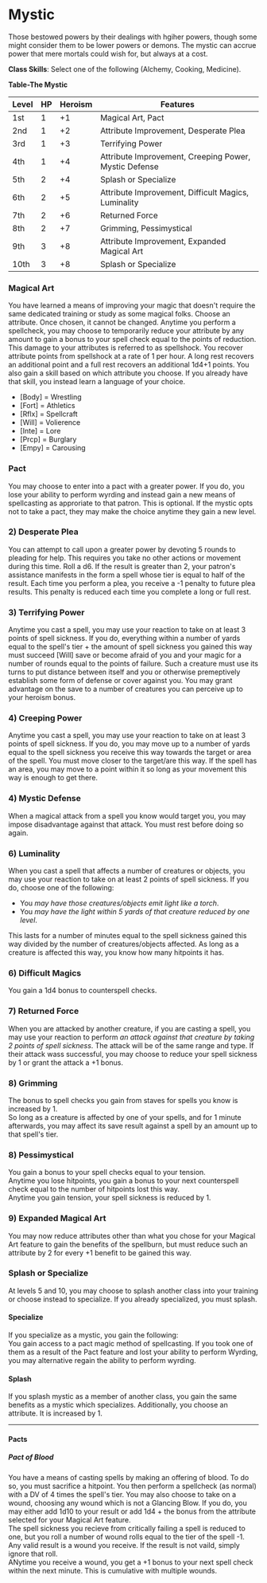 # Mystic
Those bestowed powers by their dealings with hgiher powers, though some might consider them to be lower powers or demons. The mystic can accrue power that mere mortals could wish for, but always at a cost.

**Class Skills**: Select one of the following (Alchemy, Cooking, Medicine).

**Table-The Mystic**

| Level | HP | Heroism  | Features                                             |
|-------|----|----------|------------------------------------------------------|
| 1st   | 1  |    +1    | Magical Art, Pact                                    |
| 2nd   | 1  |    +2    | Attribute Improvement, Desperate Plea                |
| 3rd   | 1  |    +3    | Terrifying Power                                     |
| 4th   | 1  |    +4    | Attribute Improvement, Creeping Power, Mystic Defense|
| 5th   | 2  |    +4    | Splash or Specialize                                 |
| 6th   | 2  |    +5    | Attribute Improvement, Difficult Magics, Luminality  |
| 7th   | 2  |    +6    | Returned Force                                       |
| 8th   | 2  |    +7    | Grimming, Pessimystical                              |
| 9th   | 3  |    +8    | Attribute Improvement, Expanded Magical Art          |
| 10th  | 3  |    +8    | Splash or Specialize                                 |


### Magical Art
You have learned a means of improving your magic that doesn't require the same dedicated training or study as some magical folks. Choose an attribute. Once chosen, it cannot be changed. Anytime you perform a spellcheck, you may choose to temporarily reduce your attribute by any amount to gain a bonus to your spell check equal to the points of reduction. This damage to your attributes is referred to as spellshock. You recover attribute points from spellshock at a rate of 1 per hour. A long rest recovers an additional point and a full rest recovers an additional 1d4+1 points. You also gain a skill based on which attribute you choose. If you already have that skill, you instead learn a language of your choice.  
* [Body] = Wrestling
* [Fort] = Athletics
* [Rflx] = Spellcraft
* [Will] = Volierence
* [Inte] = Lore
* [Prcp] = Burglary
* [Empy] = Carousing

### Pact
You may choose to enter into a pact with a greater power. If you do, you lose your ability to perform wyrding and instead gain a new means of spellcasting as approriate to that patron. This is optional. If the mystic opts not to take a pact, they may make the choice anytime they gain a new level.

### 2) Desperate Plea
You can attempt to call upon a greater power by devoting 5 rounds to pleading for help. This requires you take no other actions or movement during this time. Roll a d6. If the result is greater than 2, your patron's assistance manifests in the form a spell whose tier is equal to half of the result. Each time you perform a plea, you receive a -1 penalty to future plea results. This penalty is reduced each time you complete a long or full rest.

### 3) Terrifying Power
Anytime you cast a spell, you may use your reaction to take on at least 3 points of spell sickness. If you do, everything within a number of yards equal to the spell's tier + the amount of spell sickness you gained this way must succeed [Will] save or become afraid of you and your magic for a number of rounds equal to the points of failure. Such a creature must use its turns to put distance between itself and you or otherwise premeptively establish some form of defense or cover against you. You may grant advantage on the save to a number of creatures you can perceive up to your heroism bonus.

### 4) Creeping Power
Anytime you cast a spell, you may use your reaction to take on at least 3 points of spell sickness. If you do, you may move up to a number of yards equal to the spell sickness you receive this way towards the target or area of the spell. You must move closer to the target/are this way. If the spell has an area, you may move to a point within it so long as your movement this way is enough to get there.

### 4) Mystic Defense
When a magical attack from a spell you know would target you, you may impose disadvantage against that attack. You must rest before doing so again.

### 6) Luminality
When you cast a spell that affects a number of creatures or objects, you may use your reaction to take on at least 2 points of spell sickness. If you do, choose one of the following:  
* You *may have those creatures/objects emit light like a torch*.
* You *may have the light within 5 yards of that creature reduced by one level*.

This lasts for a number of minutes equal to the spell sickness gained this way divided by the number of creatures/objects affected. As long as a creature is affected this way, you know how many hitpoints it has.

### 6) Difficult Magics
You gain a 1d4 bonus to counterspell checks.

### 7) Returned Force
When you are attacked by another creature, if you are casting a spell, you may use your reaction to perform *an attack against that creature by taking 2 points of spell sickness*. The attack will be of the same range and type. If their attack wass successful, you may choose to reduce your spell sickness by 1 or grant the attack a +1 bonus.

### 8) Grimming 
The bonus to spell checks you gain from staves for spells you know is increased by 1.  
So long as a creature is affected by one of your spells, and for 1 minute afterwards, you may affect its save result against a spell by an amount up to that spell's tier.

### 8) Pessimystical
You gain a bonus to your spell checks equal to your tension.  
Anytime you lose hitpoints, you gain a bonus to your next counterspell check equal to the number of hitpoints lost this way.  
Anytime you gain tension, your spell sickness is reduced by 1.

### 9) Expanded Magical Art
You may now reduce attributes other than what you chose for your Magical Art feature to gain the benefits of the spellburn, but must reduce such an attribute by 2 for every +1 benefit to be gained this way.

### Splash or Specialize
At levels 5 and 10, you may choose to splash another class into your training or choose instead to specialize. If you already specialized, you must splash.

#### Specialize
If you specialize as a mystic, you gain the following:  
You gain access to a pact magic method of spellcasting. If you took one of them as a result of the Pact feature and lost your ability to perform Wyrding, you may alternative regain the ability to perform wyrding. 

#### Splash
If you splash mystic as a member of another class, you gain the same benefits as a mystic which specializes. Additionally, you choose an attribute. It is increased by 1.

-----

#### Pacts

##### Pact of Blood
You have a means of casting spells by making an offering of blood. To do so, you must sacrifice a hitpoint. You then perform a spellcheck (as normal) with a DV of 4 times the spell's tier. You may also choose to take on a wound, choosing any wound which is not a Glancing Blow. If you do, you may either add 1d10 to your result or add 1d4 + the bonus from the attribute selected for your Magical Art feature.  
The spell sickness you recieve from critically failing a spell is reduced to one, but you roll a number of wound rolls equal to the tier of the spell -1. Any valid result is a wound you receive. If the result is not vaild, simply ignore that roll.  
ANytime you receive a wound, you get a +1 bonus to your next spell check within the next minute. This is cumulative with multiple wounds.
